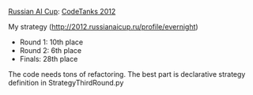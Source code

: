 [Russian AI Cup](http://russianaicup.ru/): [CodeTanks 2012](http://2012.russianaicup.ru/)

My strategy (http://2012.russianaicup.ru/profile/evernight)

* Round 1: 10th place
* Round 2: 6th place
* Finals: 28th place

The code needs tons of refactoring. The best part is declarative strategy definition in StrategyThirdRound.py
